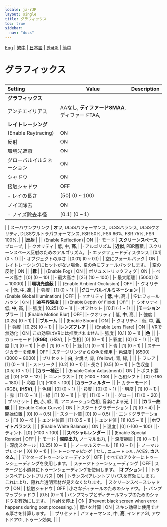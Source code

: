 ```yaml
---
locale: ja-rJP
layout: single
title: グラフィックス
toc: true
sidebar:
  nav: "docs"
---
```

[Eng](/dancexr/menu/2025.4/system/graphics) | [繁中](/tw/dancexr/menu/2025.4/system/graphics) | [日本語](/jp/dancexr/menu/2025.4/system/graphics) | [한국어](/kr/dancexr/menu/2025.4/system/graphics) | [简中](/zh/dancexr/menu/2025.4/system/graphics)

# グラフィックス

## 

| Setting | Value | Description |
| :--- | --- | :--- |
|**グラフィックス** | | 
| アンチエイリアス | AAなし, **ディファードSMAA**, ディファードTAA,  |  |
|**レイトレーシング** | | 
| (Enable Raytracing) | ON | 
| 反射 | ON | 
| 環境光遮蔽 | ON | 
| グローバルイルミネーション | ON | 
| シャドウ | ON | 
| 接触シャドウ | OFF | 
|- レイの長さ | [50] (0 ~ 100) | 
| ノイズ除去 | ON | 
|- ノイズ除去半径 | [0.1] (0 ~ 1) | 
|
| スーパサンプリング | **オフ**, DLSSパフォーマンス, DLSSバランス, DLSSクオリティ, DLSSウルトラパフォーマンス, FSR 50%, FSR 66%, FSR 75%, FSR 100%,  |  |
|**反射** | | 
| (Enable Reflection) | ON | 
|- モード | **スクリーンスペース**, プローブ,  | 
|- クオリティ | 低, 中, **高**,  | 
|- アルゴリズム | **近似**, PBR蓄積,  | スクリーンスペース反射のためのアルゴリズム。
|- エッジフェードディスタンス | [0.1] (0 ~ 1) | 
|- オブジェクトの厚さ | [0.01] (0 ~ 0.1) | 
| 空にフォールバック | ON | レイトレーシングにヒットがない場合、空の色にフォールバックします。
| 空の反射 | ON | 
|
|**霧** | | 
| (Enable Fog) | ON | 
| ボリュメトリックフォグ | ON | 
|- ベース高さ | [0] (0 ~ 10) | 
|- 最大高さ | [25] (10 ~ 100) | 
|- 最大距離 | [5000] (0 ~ 10000) | 
|
|**環境光遮蔽** | | 
| (Enable Ambient Occlusion) | OFF | 
|- クオリティ | 低, 中, **高**,  | 
|- 強度 | [1] (0 ~ 1) | 
|
|**グローバルイルミネーション** | | 
| (Enable Global Illumination) | OFF | 
|- クオリティ | **低**, 中, 高,  | 
| 空にフォールバック | ON | 
|
|**被写界深度** | | 
| (Enable Depth Of Field) | OFF | 
|- クオリティ | 低, **中**, 高,  | 
|- 強度 | [0.25] (0 ~ 1) | 
|- オフセット | [0.1] (-1 ~ 1) | 
|
|**モーションブラー** | | 
| (Enable Motion Blur) | OFF | 
|- クオリティ | 低, **中**, 高,  | 
|- 強度 | [0.25] (0 ~ 1) | 
|
|**ブルーム** | | 
| (Enable Bloom) | ON | 
|- クオリティ | 低, 中, **高**,  | 
|- 強度 | [0.25] (0 ~ 1) | 
|
|**レンズフレア** | | 
| (Enable Lens Flare) | ON | 
| VRで無効化 | ON | この効果はVRには推奨されません
|- 強度 | [0.1] (0 ~ 1) | 
|**色** | | 
|- カラーモード | **(RGB)**, (HSV),  | 
|- 色相 | [0] (0 ~ 1) | 
|- 彩度 | [0] (0 ~ 1) | 
|- 明度 | [1] (0 ~ 1) | 
|- 赤 | [1] (0 ~ 1) | 
|- 緑 | [1] (0 ~ 1) | 
|- 青 | [1] (0 ~ 1) | 
| ステージカラーを使用 | OFF | ステージリングからの色を使用
|- 色温度 | [6500] (3000 ~ 8000) | 
| プリセット | **白**, 夕焼け, 赤, (Yellow), 青, 緑,  |  |
|
|- フレア | [1] (0 ~ 1) | 
|- ストリーク | [0.2] (0 ~ 1) | 
|- 長さ | [0.5] (0 ~ 1) | 
|- 色収差 | [0.5] (0 ~ 1) | 
|
|**カラー補正** | | 
| (Enable Color Adjustment) | ON | 
|- ポスト露出 | [0] (-12 ~ 12) | 
|- コントラスト | [1] (-100 ~ 100) | 
|- 色相シフト | [0] (-180 ~ 180) | 
|- 彩度 | [1] (-100 ~ 100) | 
|**カラーフィルター** | | 
|- カラーモード | (RGB), **(HSV)**,  | 
|- 色相 | [0] (0 ~ 1) | 
|- 彩度 | [0] (0 ~ 1) | 
|- 明度 | [1] (0 ~ 1) | 
|- 赤 | [1] (0 ~ 1) | 
|- 緑 | [1] (0 ~ 1) | 
|- 青 | [1] (0 ~ 1) | 
|- グロー | [1] (0 ~ 20) | 
| プリセット | **白**, 赤, 緑, 青, アニメーション色相, 音楽による光,  |  |
|
|
|**カラー曲線** | | 
| (Enable Color Curve) | ON | 
|- スタートグラデーション | [1] (0 ~ 4) | 
|- 開始位置 | [0] (0 ~ 0.5) | 
|- スタート値 | [0] (0 ~ 0.5) | 
|- エンドグラデーション | [1] (0 ~ 4) | 
|- エンド位置 | [1] (0.5 ~ 1) | 
|- エンド値 | [1] (0.5 ~ 1) | 
|
|**ホワイトバランス** | | 
| (Enable White Balance) | ON | 
|- 温度 | [0] (-100 ~ 100) | 
|- ティント | [0] (-100 ~ 100) | 
|
|**スペシャルレンダー** | | 
| (Enable Special Render) | OFF | 
|- モード | **深度出力**, ノーマル出力,  | 
|- 深度範囲 | [1] (0 ~ 1) | 
|- 深度スケール | [0.25] (0 ~ 1) | 
|- ノーマルスケール | [1] (0 ~ 1) | 
|- ノーマルブレンド | [0] (0 ~ 1) | 
|
|- トーンマッピング | なし, ニュートラル, ACES, **カスタム**,  | 
| アクターズトゥーンシェーディング | OFF | すべてのアクターにトゥーンシェーディングを使用します。
| ステージトゥーンシェーディング | OFF | ステージと小道具にトゥーンシェーディングを使用します。
|**オプション** | | 
| トランスペアレントプリパス | ON | トランスペアレントプリパスを有効にします。これにより、隠れた透明素材が見えなくなります。
| スクリーンスペースシャドウ | ON | 
| 接触シャドウ | OFF | 小さなディテールのためのシャドウ。
|- バンプマップシャドウ | [0.5] (0 ~ 1) | バンプマップとディテールマップのためのシャドウを有効にします。
| NaNを停止 | ON | (Prevent black screen when error happens during post processing. )
| 厚さを計算 | ON | スキン効果に使用できる厚さを計算します。
|
| プリセット | パフォーマンス, 中, **高**, インドアGI, アウトドアGI, トゥーン効果,  |  |
|
